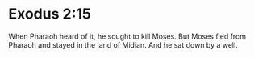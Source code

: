 # Exodus 2:15

When Pharaoh heard of it, he sought to kill Moses. But Moses fled from Pharaoh and stayed in the land of Midian. And he sat down by a well.
